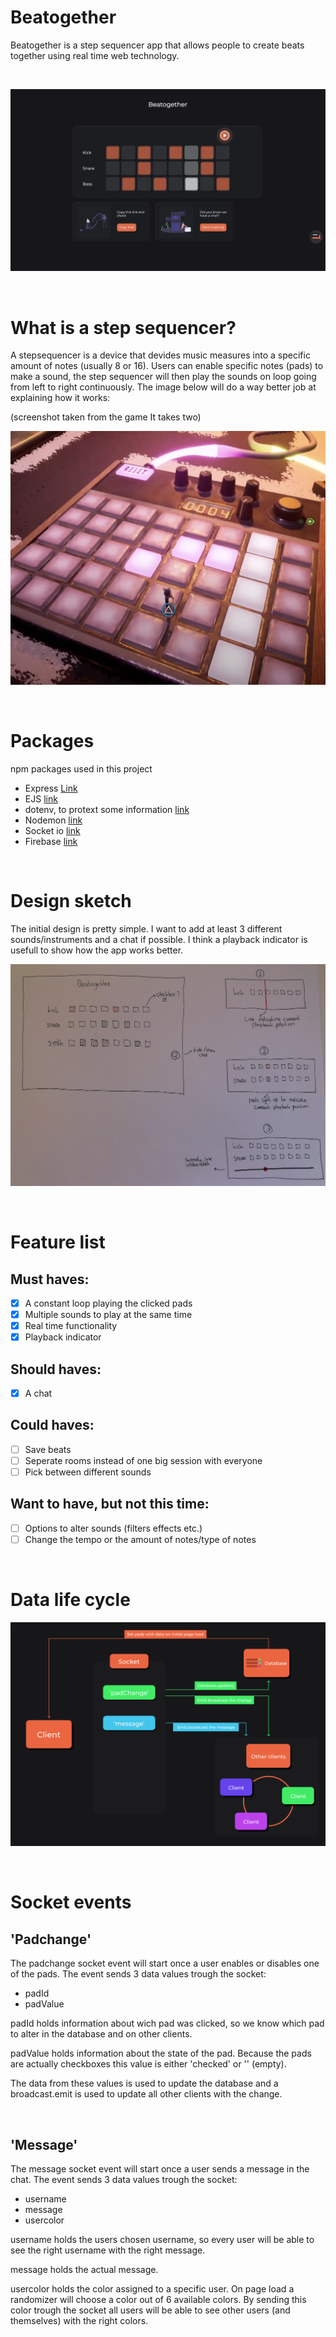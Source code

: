 # Beatogether
Beatogether is a step sequencer app that allows people to create beats together using real time web technology.

<br>

![home](img/home.png "home")

<br>

# What is a step sequencer?
A stepsequencer is a device that devides music measures into a specific amount of notes (usually 8 or 16). Users can enable specific notes (pads) to make a sound, the step sequencer will then play the sounds on loop going from left to right continuously. The image below will do a way better job at explaining how it works: 

(screenshot taken from the game It takes two)

![step sequencer example](img/it-takes-two-stepseq.png "step sequencer")

<br>

# Packages
npm packages used in this project

- Express [Link](https://expressjs.com/)
- EJS [link](https://ejs.co/)
- dotenv, to protext some information [link](https://www.npmjs.com/package/dotenv)
- Nodemon [link](https://www.npmjs.com/package/nodemon)
- Socket io [link](https://www.npmjs.com/package/socket.io)
- Firebase [link](https://firebase.google.com/docs/web/setup)

<br>

# Design sketch
The initial design is pretty simple. I want to add at least 3 different sounds/instruments and a chat if possible. I think a playback indicator is usefull to show how the app works better.

![Beatogether app sketch](img/beatogether-sketch.png "Beatogether app sketch")

<br>

# Feature list
## Must haves:
- [x] A constant loop playing the clicked pads
- [x] Multiple sounds to play at the same time
- [x] Real time functionality
- [x] Playback indicator

## Should haves:
- [x] A chat

## Could haves:
- [ ] Save beats
- [ ] Seperate rooms instead of one big session with everyone
- [ ] Pick between different sounds

## Want to have, but not this time:
- [ ] Options to alter sounds (filters effects etc.)
- [ ] Change the tempo or the amount of notes/type of notes

<br>

# Data life cycle

![Data-model](img/data-life-cycle.png "data-life-cycle")

<br>

# Socket events

## 'Padchange'
The padchange socket event will start once a user enables or disables one of the pads. The event sends 3 data values trough the socket:
- padId
- padValue

padId holds information about wich pad was clicked, so we know which pad to alter in the database and on other clients.

padValue holds information about the state of the pad. Because the pads are actually checkboxes this value is either 'checked' or '' (empty).

The data from these values is used to update the database and a broadcast.emit is used to update all other clients with the change.

<br>

## 'Message'
The message socket event will start once a user sends a message in the chat. The event sends 3 data values trough the socket:
- username
- message
- usercolor

username holds the users chosen username, so every user will be able to see the right username with the right message.

message holds the actual message.

usercolor holds the color assigned to a specific user. On page load a randomizer will choose a color out of 6 available colors. By sending this color trough the socket all users will be able to see other users (and themselves) with the right colors.